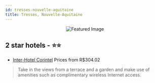 ```yaml
---
id: tresses-nouvelle-aquitaine
title: Tresses, Nouvelle-Aquitaine
---
```


<center><img src="https://i.travelapi.com/hotels/5000000/4050000/4045000/4044958/bab96ee4_z.jpg" alt="Featured Image" /></center>


##  2 star hotels - ⭐️⭐️

-    [Inter-Hotel Corintel](https://us.hurb.com/hotels/tresses/inter-hotel-corintel-JNP-JP754310?cmp=18055) Prices from R$304.02
   > Take in the views from a terrace and a garden and make use of amenities such as complimentary wireless Internet access.
